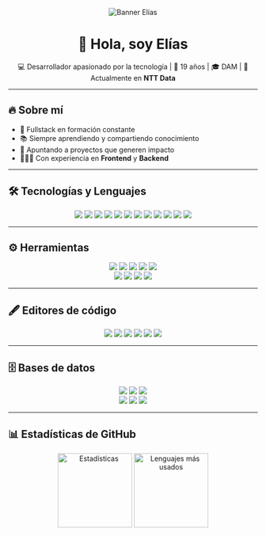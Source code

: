 <!-- Banner (puedes personalizarlo en Canva y subirlo a /assets/banner.png en tu repo) -->
<p align="center">
  <img src="https://i.ibb.co/ZfbKrmb/banner-github.png" alt="Banner Elías" />
</p>

<h1 align="center">👋 Hola, soy Elías</h1>
<p align="center">
  💻 Desarrollador apasionado por la tecnología | 🚀 19 años | 🎓 DAM | 🏢 Actualmente en <b>NTT Data</b>
</p>

---

## 🔥 Sobre mí  
- 🚀 Fullstack en formación constante  
- 📚 Siempre aprendiendo y compartiendo conocimiento  
- 🎯 Apuntando a proyectos que generen impacto  
- 👨🏻‍💻 Con experiencia en **Frontend** y **Backend**  

---

## 🛠️ Tecnologías y Lenguajes  

<p align="center">
  <a href="https://www.java.com" target="_blank"><img src="https://skillicons.dev/icons?i=java" /></a>
  <a href="https://isocpp.org/" target="_blank"><img src="https://skillicons.dev/icons?i=cplusplus" /></a>
  <a href="https://www.android.com/" target="_blank"><img src="https://skillicons.dev/icons?i=android" /></a>
  <a href="https://developer.mozilla.org/es/docs/Web/JavaScript" target="_blank"><img src="https://skillicons.dev/icons?i=js" /></a>
  <a href="https://www.typescriptlang.org/" target="_blank"><img src="https://skillicons.dev/icons?i=ts" /></a>
  <a href="https://angular.io/" target="_blank"><img src="https://skillicons.dev/icons?i=angular" /></a>
  <a href="https://react.dev/" target="_blank"><img src="https://skillicons.dev/icons?i=react" /></a>
  <a href="https://developer.mozilla.org/es/docs/Web/CSS" target="_blank"><img src="https://skillicons.dev/icons?i=css" /></a>
  <a href="https://developer.mozilla.org/es/docs/Web/HTML" target="_blank"><img src="https://skillicons.dev/icons?i=html" /></a>
  <a href="https://getbootstrap.com/" target="_blank"><img src="https://skillicons.dev/icons?i=bootstrap" /></a>
  <a href="https://nodejs.org/" target="_blank"><img src="https://skillicons.dev/icons?i=nodejs" /></a>
  <a href="https://spring.io/projects/spring-boot" target="_blank"><img src="https://skillicons.dev/icons?i=spring" /></a>
</p>

---

## ⚙️ Herramientas  

<p align="center">
  <a href="https://git-scm.com/" target="_blank"><img src="https://skillicons.dev/icons?i=git" /></a>
  <a href="https://bitbucket.org/" target="_blank"><img src="https://skillicons.dev/icons?i=bitbucket" /></a>
  <a href="https://www.postman.com/" target="_blank"><img src="https://skillicons.dev/icons?i=postman" /></a>
  <a href="https://www.figma.com/" target="_blank"><img src="https://skillicons.dev/icons?i=figma" /></a>
  <a href="https://www.jenkins.io/" target="_blank"><img src="https://skillicons.dev/icons?i=jenkins" /></a>
  <br/>
  <a href="https://winscp.net/eng/index.php" target="_blank"><img src="https://img.shields.io/badge/WinSCP-004085?style=for-the-badge&logo=windows&logoColor=white"/></a>
  <a href="https://www.sonarsource.com/products/sonarqube/" target="_blank"><img src="https://img.shields.io/badge/SonarQube-4E9BCD?style=for-the-badge&logo=sonarqube&logoColor=white"/></a>
  <a href="https://filezilla-project.org/" target="_blank"><img src="https://img.shields.io/badge/FileZilla-BF0000?style=for-the-badge&logo=filezilla&logoColor=white"/></a>
  <a href="https://www.atlassian.com/software/confluence" target="_blank"><img src="https://img.shields.io/badge/Confluence-172B4D?style=for-the-badge&logo=confluence&logoColor=white"/></a>
</p>

---

## 🖋️ Editores de código  

<p align="center">
  <a href="https://code.visualstudio.com/" target="_blank"><img src="https://skillicons.dev/icons?i=vscode" /></a>
  <a href="https://visualstudio.microsoft.com/" target="_blank"><img src="https://skillicons.dev/icons?i=visualstudio" /></a>
  <a href="https://www.jetbrains.com/idea/" target="_blank"><img src="https://skillicons.dev/icons?i=idea" /></a>
  <a href="https://www.eclipse.org/" target="_blank"><img src="https://skillicons.dev/icons?i=eclipse" /></a>
  <a href="https://netbeans.apache.org/" target="_blank"><img src="https://skillicons.dev/icons?i=netbeans" /></a>
  <a href="https://notepad-plus-plus.org/" target="_blank"><img src="https://img.shields.io/badge/Notepad++-90E59A?style=for-the-badge&logo=notepadplusplus&logoColor=black"/></a>
</p>

---

## 🗄️ Bases de datos  

<p align="center">
  <a href="https://www.mysql.com/" target="_blank"><img src="https://skillicons.dev/icons?i=mysql" /></a>
  <a href="https://www.postgresql.org/" target="_blank"><img src="https://skillicons.dev/icons?i=postgres" /></a>
  <a href="https://www.mongodb.com/" target="_blank"><img src="https://skillicons.dev/icons?i=mongodb" /></a>
  <br/>
  <a href="https://dbeaver.io/" target="_blank"><img src="https://img.shields.io/badge/DBeaver-372923?style=for-the-badge&logo=dbeaver&logoColor=white"/></a>
  <a href="https://www.heidisql.com/" target="_blank"><img src="https://img.shields.io/badge/HeidiSQL-4E9BCD?style=for-the-badge&logo=databricks&logoColor=white"/></a>
  <a href="https://www.oracle.com/database/sqldeveloper/" target="_blank"><img src="https://img.shields.io/badge/Oracle_SQL_Developer-F80000?style=for-the-badge&logo=oracle&logoColor=white"/></a>
</p>

---

## 📊 Estadísticas de GitHub  

<p align="center">
  <img src="https://github-readme-stats.vercel.app/api?username=EliasIesBelen&show_icons=true&theme=radical" alt="Estadísticas" height="150"/>
  <img src="https://github-readme-stats.vercel.app/api/top-langs/?username=EliasIesBelen&layout=compact&theme=radical" alt="Lenguajes más usados" height="150"/>
</p>

